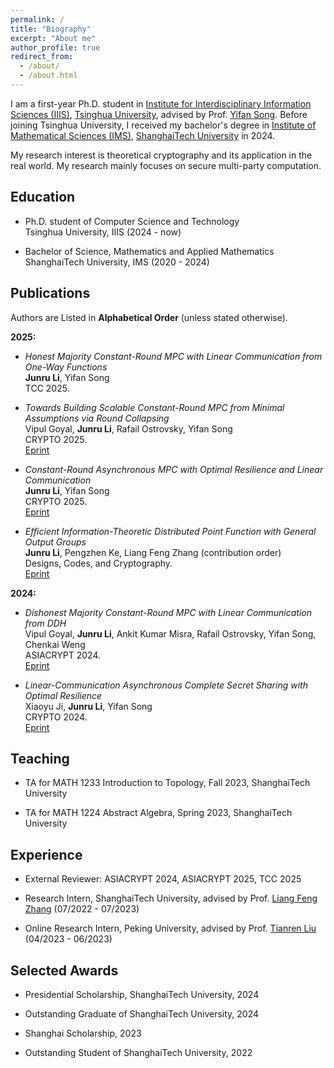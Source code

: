 ```yaml
---
permalink: /
title: "Biography"
excerpt: "About me"
author_profile: true
redirect_from: 
  - /about/
  - /about.html
---
```


I am a first-year Ph.D. student in [Institute for Interdisciplinary Information Sciences (IIIS)](https://iiis.tsinghua.edu.cn/), [Tsinghua University](https://www.tsinghua.edu.cn/), advised by Prof. [Yifan Song](https://crypto-song.github.io/). Before joining Tsinghua University, I received my bachelor's degree in [Institute of Mathematical Sciences (IMS)](https://ims.shanghaitech.edu.cn/), [ShanghaiTech University](https://www.shanghaitech.edu.cn/) in 2024.

My research interest is theoretical cryptography and its application in the real world. My research mainly focuses on secure multi-party computation.

<h2 id="education"> Education</h2>

- Ph.D. student of Computer Science and Technology   
  Tsinghua University, IIIS (2024 - now)
  
- Bachelor of Science, Mathematics and Applied Mathematics   
  ShanghaiTech University, IMS (2020 - 2024)

<h2 id="publications"> Publications</h2>   

Authors are Listed in **Alphabetical Order** (unless stated otherwise).  



**2025:**
- *Honest Majority Constant-Round MPC with Linear Communication from One-Way Functions*   
  **Junru Li**, Yifan Song     
  TCC 2025.   

- *Towards Building Scalable Constant-Round MPC from Minimal Assumptions via Round Collapsing*   
  Vipul Goyal, **Junru Li**, Rafail Ostrovsky, Yifan Song     
  CRYPTO 2025.   
  [Eprint](https://eprint.iacr.org/2025/508)

- *Constant-Round Asynchronous MPC with Optimal Resilience and Linear Communication*   
  **Junru Li**, Yifan Song    
  CRYPTO 2025.   
  [Eprint](https://eprint.iacr.org/2025/1032)

- *Efficient Information-Theoretic Distributed Point Function with General Output Groups*   
  **Junru Li**, Pengzhen Ke, Liang Feng Zhang (contribution order)   
  Designs, Codes, and Cryptography.   
  [Eprint](https://eprint.iacr.org/2023/625)


**2024:**

- *Dishonest Majority Constant-Round MPC with Linear Communication from DDH*   
  Vipul Goyal, **Junru Li**, Ankit Kumar Misra, Rafail Ostrovsky, Yifan Song, Chenkai Weng   
  ASIACRYPT 2024.   
  [Eprint](https://eprint.iacr.org/2024/1466)

- *Linear-Communication Asynchronous Complete Secret Sharing with Optimal Resilience*   
  Xiaoyu Ji, **Junru Li**, Yifan Song   
  CRYPTO 2024.   
  [Eprint](https://eprint.iacr.org/2024/245)

<h2 id="teaching"> Teaching</h2>

- TA for MATH 1233 Introduction to Topology, Fall 2023, ShanghaiTech University

- TA for MATH 1224 Abstract Algebra, Spring 2023, ShanghaiTech University

<h2 id="experience"> Experience</h2>

- External Reviewer: ASIACRYPT 2024, ASIACRYPT 2025, TCC 2025

- Research Intern, ShanghaiTech University, advised by Prof. [Liang Feng Zhang](https://sist.shanghaitech.edu.cn/zhanglf/main.htm) (07/2022 - 07/2023)

- Online Research Intern, Peking University, advised by Prof. [Tianren Liu](https://liutianren.com) (04/2023 - 06/2023)

<h2 id="awards"> Selected Awards</h2>

- Presidential Scholarship, ShanghaiTech University, 2024

- Outstanding Graduate of ShanghaiTech University, 2024

- Shanghai Scholarship, 2023

- Outstanding Student of ShanghaiTech University, 2022

